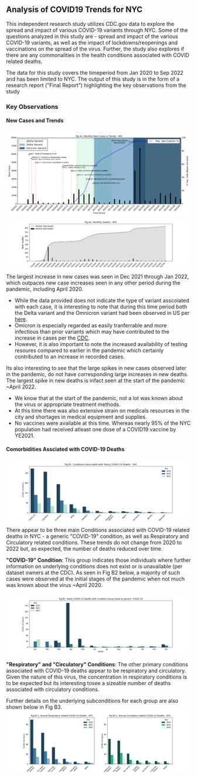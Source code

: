 ## Analysis of COVID19 Trends for NYC 

This independent research study utilizes CDC.gov data to explore the spread and impact of various COVID-19 variants through NYC. Some of the questions analyzed in this study are - spread and impact of the various COVID-19 variants, as well as the impact of lockdowns/reopenings and vaccinations on the spread of the virus. Further, the study also explores if there are any commonalities in the health conditions associated with COVID related deaths. 

The data for this study covers the timeperiod from Jan 2020 to Sep 2022 and has been limited to NYC. The output of this study is in the form of a research report ("Final Report") highlighting the key observations from the study




### Key Observations
#### New Cases and Trends

![MonthlyNewCasesTrends.png](UnderTheHood/MonthlyNewCasesTrends.png)
![MonthlyDeaths.png](UnderTheHood/FigA2MonthlyDeaths.png)


The largest increase in new cases was seen in Dec 2021 through Jan 2022, which outpaces new case increases seen in any other period during the pandemic, including April 2020. 
   - While the data provided does not indicate the type of variant asscoiated with each case, it is interesting to note that during this time period both the Delta variant and the Omnicron variant had been observed in US per [here](https://covariants.org/per-country?region=United+States&country=New+York&variant=20I+%28Alpha%2C+V1%29&variant=21A+%28Delta%29&variant=21I+%28Delta%29&variant=21J+%28Delta%29&variant=21K+%28Omicron%29&variant=21L+%28Omicron%29&variant=22A+%28Omicron%29&variant=22B+%28Omicron%29&variant=22C+%28Omicron%29&variant=22D+%28Omicron%29). 
   - Omicron is especially regarded as easily tranferrable and more infectious than prior variants which may have contributed to the increase in cases per the [CDC](https://www.cdc.gov/coronavirus/2019-ncov/variants/variant-classifications.html). 
   - However, it is also important to note the increased availability of testing resoures compared to earlier in the pandemic which certainly contributed to an increase in recorded cases.


Its also interesting to see that the large spikes in new cases observed later in the pandemic, do not have corresponding large increases in new deaths. The largest spike in new deaths is infact seen at the start of the pandemic ~April 2022.
   - We know that at the start of the pandemic, not a lot was known about the virus or appropriate treatment methods. 
   - At this time there was also extensive strain on medicals resources in the city and shortages in medical equipment and supplies. 
   - No vaccines were available at this time. Whereas nearly 95% of the NYC population had received atleast one dose of a COVID19 vaccine by YE2021.


#### Comorbidities Assciated with COVID-19 Deaths

![FigB1.png](UnderTheHood/FigB1.png)

There appear to be three main Conditions associated with COVID-19 related deaths in NYC - a generic "COVID-19" condition, as well as Respiratory and Circulatory related conditions. These trends do not change from 2020 to 2022 but, as expected, the number of deaths reduced over time.

<b>"COVID-19" Condition</b>: This group indicates those individuals where further information on underlying conditions does not exist or is unavailable (per dataset owners at the CDC). As seen in Fig B2 below, a majority of such cases were observed at the initial stages of the pandemic when not much was known about the virus ~April 2020.

![FigB2.png](UnderTheHood/FigB2.png)

<b>"Respiratory" and "Circulatory" Conditions</b>: The other primary conditions associated with COVID-19 deaths appear to be respiratory and circulatory. Given the nature of this virus, the concentration in respiratory conditions is to be expected but its interesting tosee a sizeable number of deaths associated with circulatory conditions. 

Further details on the underlying subconditions for each group are also shown below in Fig B3.
![FigB3.png](UnderTheHood/FigB3.png)
